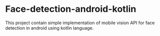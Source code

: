 # Face-detection-android-kotlin
This project contain simple implementation of mobile vision API for face detection in android using kotlin language.
